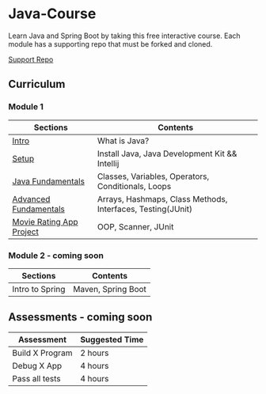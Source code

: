 # Java-Course

Learn Java and Spring Boot by taking this free interactive course. Each module has a supporting repo that must be forked and cloned.

[Support Repo](https://github.com/Raphael40/Java-Course-Support-Repo)

## Curriculum

### Module 1

| Sections                                                      | Contents                                                    |
| ------------------------------------------------------------- | ----------------------------------------------------------- |
| [Intro](./01_intro/01_intro.md)                               | What is Java?                                               |
| [Setup](./02_setup/01_setup.md)                               | Install Java, Java Development Kit && Intellij              |
| [Java Fundamentals](./03_java-fundamentals/README.md)         | Classes, Variables, Operators, Conditionals, Loops          |
| [Advanced Fundamentals](./04_advanced-fundamentals/README.md) | Arrays, Hashmaps, Class Methods, Interfaces, Testing(JUnit) |
| [Movie Rating App Project](./05_project/README.md)            | OOP, Scanner, JUnit                                         |

### Module 2 - coming soon

| Sections        | Contents           |
| --------------- | ------------------ |
| Intro to Spring | Maven, Spring Boot |

## Assessments - coming soon

| Assessment      | Suggested Time |
| --------------- | -------------- |
| Build X Program | 2 hours        |
| Debug X App     | 4 hours        |
| Pass all tests  | 4 hours        |
